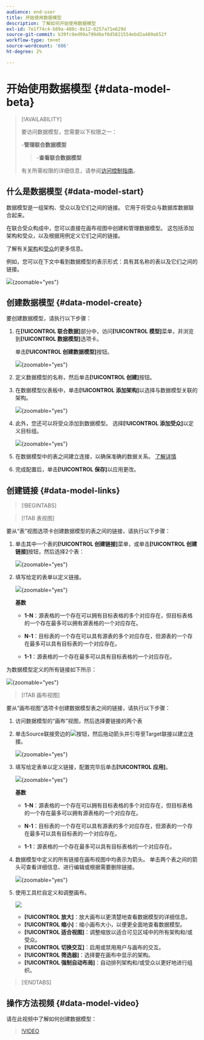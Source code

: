 ```yaml
---
audience: end-user
title: 开始使用数据模型
description: 了解如何开始使用数据模型
exl-id: 7e1f74c4-b89a-480c-8e12-0257a71e629d
source-git-commit: b39fc9ed99a799d6ef6d5821554ebd2a409a652f
workflow-type: tm+mt
source-wordcount: '686'
ht-degree: 2%

---
```



# 开始使用数据模型 {#data-model-beta}

>[!AVAILABILITY]
>
>要访问数据模型，您需要以下权限之一：
>
>-**管理联合数据模型**
>>-**查看联合数据模型**
>
>有关所需权限的详细信息，请参阅[访问控制指南](/help/governance-privacy-security/access-control.md)。

## 什么是数据模型 {#data-model-start}

数据模型是一组架构、受众以及它们之间的链接。 它用于将受众与数据库数据联合起来。

在联合受众构成中，您可以直接在画布视图中创建和管理数据模型。 这包括添加架构和受众，以及根据用例定义它们之间的链接。

了解有关[架构](../customer/schemas.md#schema-start)和[受众](../start/audiences.md)的更多信息。

例如，您可以在下文中看到数据模型的表示形式：具有其名称的表以及它们之间的链接。

![](assets/datamodel.png){zoomable="yes"}

## 创建数据模型 {#data-model-create}

要创建数据模型，请执行以下步骤：

1. 在&#x200B;**[!UICONTROL 联合数据]**&#x200B;部分中，访问&#x200B;**[!UICONTROL 模型]**&#x200B;菜单，并浏览到&#x200B;**[!UICONTROL 数据模型]**&#x200B;选项卡。

   单击&#x200B;**[!UICONTROL 创建数据模型]**&#x200B;按钮。

   ![](assets/datamodel_create.png){zoomable="yes"}

1. 定义数据模型的名称，然后单击&#x200B;**[!UICONTROL 创建]**&#x200B;按钮。

1. 在数据模型仪表板中，单击&#x200B;**[!UICONTROL 添加架构]**&#x200B;以选择与数据模型关联的架构。

   ![](assets/datamodel_schemas.png){zoomable="yes"}

1. 此外，您还可以将受众添加到数据模型。 选择&#x200B;**[!UICONTROL 添加受众]**&#x200B;以定义目标组。

   ![](assets/datamodel-audiences.png){zoomable="yes"}

1. 在数据模型中的表之间建立连接，以确保准确的数据关系。 [了解详情](#data-model-links)

1. 完成配置后，单击&#x200B;**[!UICONTROL 保存]**&#x200B;以应用更改。

## 创建链接 {#data-model-links}

>[!BEGINTABS]

>[!TAB 表视图]

要从“表”视图选项卡创建数据模型的表之间的链接，请执行以下步骤：

1. 单击其中一个表的&#x200B;**[!UICONTROL 创建链接]**&#x200B;菜单，或单击&#x200B;**[!UICONTROL 创建链接]**&#x200B;按钮，然后选择2个表：

   ![](assets/datamodel_createlinks.png){zoomable="yes"}

1. 填写给定的表单以定义链接。

   ![](assets/datamodel_link.png){zoomable="yes"}

   **基数**

   * **1-N**：源表格的一个存在可以拥有目标表格的多个对应存在，但目标表格的一个存在最多可以拥有源表格的一个对应存在。

   * **N-1**：目标表的一个存在可以具有源表的多个对应存在，但源表的一个存在最多可以具有目标表的一个对应存在。

   * **1-1**：源表格的一个存在最多可以具有目标表格的一个对应存在。

为数据模型定义的所有链接如下所示：

![](assets/datamodel_alllinks.png){zoomable="yes"}

>[!TAB 画布视图]

要从“画布视图”选项卡创建数据模型表之间的链接，请执行以下步骤：

1. 访问数据模型的“画布”视图，然后选择要链接的两个表

1. 单击Source联接旁边的![](assets/do-not-localize/Smock_AddCircle_18_N.svg)按钮，然后拖动箭头并引导至Target联接以建立连接。

   ![](assets/datamodel.gif){zoomable="yes"}

1. 填写给定表单以定义链接，配置完毕后单击&#x200B;**[!UICONTROL 应用]**。

   ![](assets/datamodel-canvas-1.png){zoomable="yes"}

   **基数**

   * **1-N**：源表格的一个存在可以拥有目标表格的多个对应存在，但目标表格的一个存在最多可以拥有源表格的一个对应存在。

   * **N-1**：目标表的一个存在可以具有源表的多个对应存在，但源表的一个存在最多可以具有目标表的一个对应存在。

   * **1-1**：源表格的一个存在最多可以具有目标表格的一个对应存在。

1. 数据模型中定义的所有链接在画布视图中均表示为箭头。 单击两个表之间的箭头可查看详细信息、进行编辑或根据需要删除链接。

   ![](assets/datamodel-canvas-2.png){zoomable="yes"}

1. 使用工具栏自定义和调整画布。

   ![](assets/datamodel-canvas-3.png)

   * **[!UICONTROL 放大]**：放大画布以更清楚地查看数据模型的详细信息。
   * **[!UICONTROL 缩小]**：缩小画布大小，以便更全面地查看数据模型。
   * **[!UICONTROL 适合视图]**：调整缩放以适合可见区域中的所有架构和/或受众。
   * **[!UICONTROL 切换交互]**：启用或禁用用户与画布的交互。
   * **[!UICONTROL 筛选器]**：选择要在画布中显示的架构。
   * **[!UICONTROL 强制自动布局]**：自动排列架构和/或受众以更好地进行组织。

>[!ENDTABS]

## 操作方法视频 {#data-model-video}

请在此视频中了解如何创建数据模型：

>[!VIDEO](https://video.tv.adobe.com/v/3432020)
